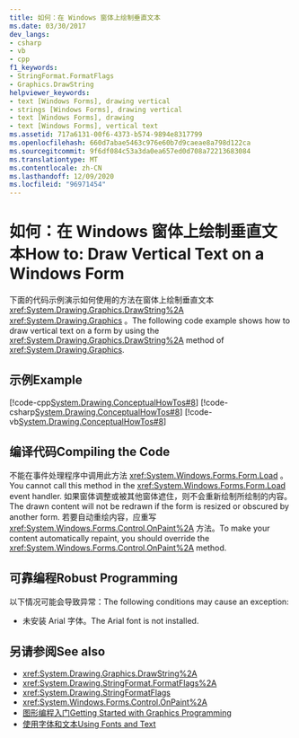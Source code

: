 ```yaml
---
title: 如何：在 Windows 窗体上绘制垂直文本
ms.date: 03/30/2017
dev_langs:
- csharp
- vb
- cpp
f1_keywords:
- StringFormat.FormatFlags
- Graphics.DrawString
helpviewer_keywords:
- text [Windows Forms], drawing vertical
- strings [Windows Forms], drawing vertical
- text [Windows Forms], drawing
- text [Windows Forms], vertical text
ms.assetid: 717a6131-00f6-4373-b574-9894e8317799
ms.openlocfilehash: 660d7abae5463c976e60b7d9caeae8a798d122ca
ms.sourcegitcommit: 9f6df084c53a3da0ea657ed0d708a72213683084
ms.translationtype: MT
ms.contentlocale: zh-CN
ms.lasthandoff: 12/09/2020
ms.locfileid: "96971454"
---
```

# <a name="how-to-draw-vertical-text-on-a-windows-form"></a><span data-ttu-id="e495a-102">如何：在 Windows 窗体上绘制垂直文本</span><span class="sxs-lookup"><span data-stu-id="e495a-102">How to: Draw Vertical Text on a Windows Form</span></span>
<span data-ttu-id="e495a-103">下面的代码示例演示如何使用的方法在窗体上绘制垂直文本 <xref:System.Drawing.Graphics.DrawString%2A> <xref:System.Drawing.Graphics> 。</span><span class="sxs-lookup"><span data-stu-id="e495a-103">The following code example shows how to draw vertical text on a form by using the <xref:System.Drawing.Graphics.DrawString%2A> method of <xref:System.Drawing.Graphics>.</span></span>  
  
## <a name="example"></a><span data-ttu-id="e495a-104">示例</span><span class="sxs-lookup"><span data-stu-id="e495a-104">Example</span></span>  
 [!code-cpp[System.Drawing.ConceptualHowTos#8](~/samples/snippets/cpp/VS_Snippets_Winforms/System.Drawing.ConceptualHowTos/cpp/form1.cpp#8)]
 [!code-csharp[System.Drawing.ConceptualHowTos#8](~/samples/snippets/csharp/VS_Snippets_Winforms/System.Drawing.ConceptualHowTos/CS/form1.cs#8)]
 [!code-vb[System.Drawing.ConceptualHowTos#8](~/samples/snippets/visualbasic/VS_Snippets_Winforms/System.Drawing.ConceptualHowTos/VB/form1.vb#8)]  
  
## <a name="compiling-the-code"></a><span data-ttu-id="e495a-105">编译代码</span><span class="sxs-lookup"><span data-stu-id="e495a-105">Compiling the Code</span></span>  
 <span data-ttu-id="e495a-106">不能在事件处理程序中调用此方法 <xref:System.Windows.Forms.Form.Load> 。</span><span class="sxs-lookup"><span data-stu-id="e495a-106">You cannot call this method in the <xref:System.Windows.Forms.Form.Load> event handler.</span></span> <span data-ttu-id="e495a-107">如果窗体调整或被其他窗体遮住，则不会重新绘制所绘制的内容。</span><span class="sxs-lookup"><span data-stu-id="e495a-107">The drawn content will not be redrawn if the form is resized or obscured by another form.</span></span> <span data-ttu-id="e495a-108">若要自动重绘内容，应重写 <xref:System.Windows.Forms.Control.OnPaint%2A> 方法。</span><span class="sxs-lookup"><span data-stu-id="e495a-108">To make your content automatically repaint, you should override the <xref:System.Windows.Forms.Control.OnPaint%2A> method.</span></span>  
  
## <a name="robust-programming"></a><span data-ttu-id="e495a-109">可靠编程</span><span class="sxs-lookup"><span data-stu-id="e495a-109">Robust Programming</span></span>  
 <span data-ttu-id="e495a-110">以下情况可能会导致异常：</span><span class="sxs-lookup"><span data-stu-id="e495a-110">The following conditions may cause an exception:</span></span>  
  
- <span data-ttu-id="e495a-111">未安装 Arial 字体。</span><span class="sxs-lookup"><span data-stu-id="e495a-111">The Arial font is not installed.</span></span>  
  
## <a name="see-also"></a><span data-ttu-id="e495a-112">另请参阅</span><span class="sxs-lookup"><span data-stu-id="e495a-112">See also</span></span>

- <xref:System.Drawing.Graphics.DrawString%2A>
- <xref:System.Drawing.StringFormat.FormatFlags%2A>
- <xref:System.Drawing.StringFormatFlags>
- <xref:System.Windows.Forms.Control.OnPaint%2A>
- [<span data-ttu-id="e495a-113">图形编程入门</span><span class="sxs-lookup"><span data-stu-id="e495a-113">Getting Started with Graphics Programming</span></span>](getting-started-with-graphics-programming.md)
- [<span data-ttu-id="e495a-114">使用字体和文本</span><span class="sxs-lookup"><span data-stu-id="e495a-114">Using Fonts and Text</span></span>](using-fonts-and-text.md)
